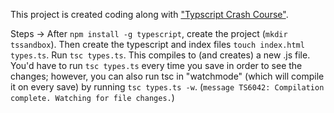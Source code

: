 This project is created coding along with ["Typscript Crash Course"](https://www.youtube.com/watch?v=rAy_3SIqT-E&list=PL52XxXHByCJm34yznFtjPlfTsEDEcEd-x&index=3).

Steps -> After `npm install -g typescript`, create the project (`mkdir tssandbox`). Then create the typescript and index files `touch index.html types.ts`. Run `tsc types.ts`. This compiles to (and creates) a new .js file.
You'd have to run `tsc types.ts` every time you save in order to see the changes; however, you can also run tsc in "watchmode" (which will compile it on every save) by running `tsc types.ts -w`. (`message TS6042: Compilation complete. Watching for file changes.`)
